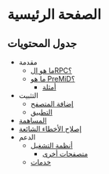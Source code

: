 # الصفحة الرئيسية

## جدول المحتويات

* مقدمة
  * [ما هو الRPC؟](mqdmh/whats-rpc.md)
  * [ما هو PreMiD؟](mqdmh/whats-premid/)
    * [أمثلة](mqdmh/whats-premid/example-pictures.md)
* التثبيت
  * [إضافة المتصفح](altthbyt/extension.md)
  * [التطبيق](altthbyt/application.md)
* [المساهمة](almsahmh/contributing.md)
* [إصلاح الأخطاء الشائعة](islah-alakhtaa-alshaeah/troubleshooting.md)
* الدعم
  * [أنظمة التشغيل](aldam/operating-systems/)
    * [متصفحات أخرى](aldam/operating-systems/additional-browsers.md)
  * [خدمات](aldam/services.md)

